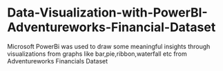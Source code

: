# Data-Visualization-with-PowerBI-Adventureworks-Financial-Dataset
Microsoft PowerBi was used to draw some meaningful insights through visualizations from graphs like bar,pie,ribbon,waterfall etc from Adventureworks Financials Dataset
